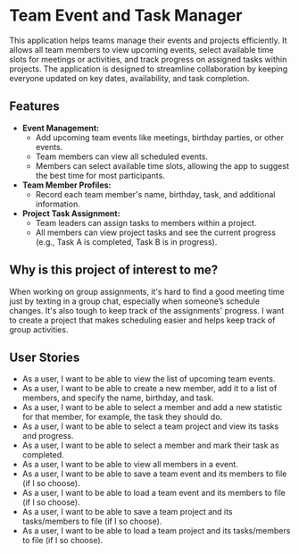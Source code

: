 # Team Event and Task Manager

This application helps teams manage their events and projects efficiently. It allows all team members to view upcoming events, select available time slots for meetings or activities, and track progress on assigned tasks within projects. The application is designed to streamline collaboration by keeping everyone updated on key dates, availability, and task completion.

## Features
- **Event Management:** 
    - Add upcoming team events like meetings, birthday parties, or other events.
    - Team members can view all scheduled events.
    - Members can select available time slots, allowing the app to suggest the best time for most participants.   
- **Team Member Profiles:**
    - Record each team member's name, birthday, task, and additional information.
- **Project Task Assignment:**
    - Team leaders can assign tasks to members within a project.
    - All members can view project tasks and see the current progress (e.g., Task A is completed, Task B is in progress).


## Why is this project of interest to me?
When working on group assignments, it's hard to find a good meeting time just by texting in a group chat, especially when someone’s schedule changes. It's also tough to keep track of the assignments' progress. I want to create a project that makes scheduling easier and helps keep track of group activities.


## User Stories
 - As a user, I want to be able to view the list of upcoming team events.
 - As a user, I want to be able to create a new member, add it to a list of members, and specify the name, birthday, and task.
 - As a user, I want to be able to select a member and add a new statistic for that member, for example, the task they should do.
 - As a user, I want to be able to select a team project and view its tasks and progress.
 - As a user, I want to be able to select a member and mark their task as completed.
 - As a user, I want to be able to view all members in a event.
 - As a user, I want to be able to save a team event and its members to file (if I so choose).
 - As a user, I want to be able to load a team event and its members to file (if I so choose).
 - As a user, I want to be able to save a team project and its tasks/members to file (if I so choose).
 - As a user, I want to be able to load a team project and its tasks/members to file (if I so choose).